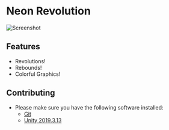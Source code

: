 





# Neon Revolution




![Screenshot](https://drive.google.com/uc?export=view&id=1VPxSI9O1H27Rmxvi3c7bU1HGLaAgixvG)




## Features

 - Revolutions!
 - Rebounds!
 - Colorful Graphics!



## Contributing

 - Please make sure you have the following software installed:
     - [Git](https://git-scm.com/downloads)
     - [Unity 2019.3.13](https://unity3d.com/get-unity/download)






